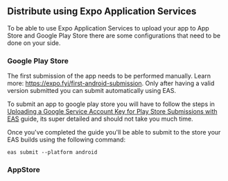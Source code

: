## Distribute using Expo Application Services

To be able to use Expo Application Services to upload your app to App Store and Google Play Store there are some configurations that need to be done on your side.

### Google Play Store

The first submission of the app needs to be performed manually. Learn more: https://expo.fyi/first-android-submission. Only after having a valid version submitted you can submit automatically using EAS.

To submit an app to google play store you will have to follow the steps in [Uploading a Google Service Account Key for Play Store Submissions with EAS](https://github.com/expo/fyi/blob/main/creating-google-service-account.md) guide, its super detailed and should not take you much time.

Once you've completed the guide you'll be able to submit to the store your EAS builds using the following command:

`eas submit --platform android`

### AppStore
